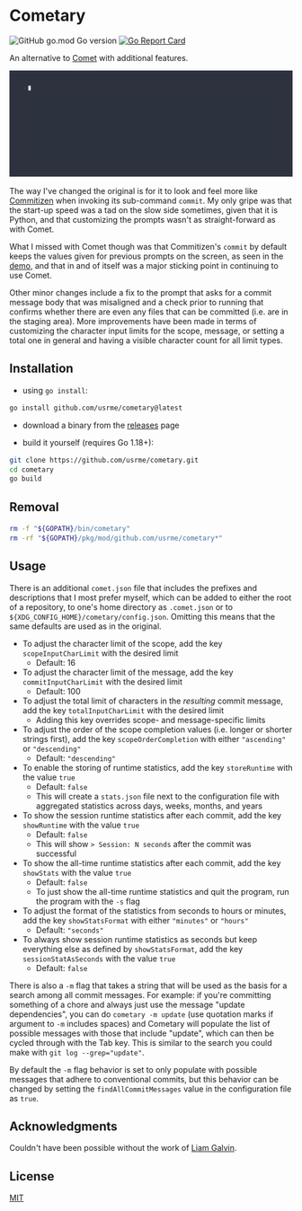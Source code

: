 # Cometary

![GitHub go.mod Go version](https://img.shields.io/github/go-mod/go-version/usrme/cometary)
[![Go Report Card](https://goreportcard.com/badge/github.com/usrme/cometary)](https://goreportcard.com/report/github.com/usrme/cometary)

An alternative to [Comet](https://github.com/liamg/comet) with additional features.

![Cometary - animated GIF demo](examples/demo.gif)

The way I've changed the original is for it to look and feel more like [Commitizen](https://github.com/commitizen-tools/commitizen) when invoking its sub-command `commit`. My only gripe was that the start-up speed was a tad on the slow side sometimes, given that it is Python, and that customizing the prompts wasn't as straight-forward as with Comet.

What I missed with Comet though was that Commitizen's `commit` by default keeps the values given for previous prompts on the screen, as seen in the [demo](https://github.com/commitizen-tools/commitizen/raw/master/docs/images/demo.gif), and that in and of itself was a major sticking point in continuing to use Comet.

Other minor changes include a fix to the prompt that asks for a commit message body that was misaligned and a check prior to running that confirms whether there are even any files that can be committed (i.e. are in the staging area). More improvements have been made in terms of customizing the character input limits for the scope, message, or setting a total one in general and having a visible character count for all limit types.

## Installation

- using `go install`:

```bash
go install github.com/usrme/cometary@latest
```

- download a binary from the [releases](https://github.com/usrme/cometary/releases) page

- build it yourself (requires Go 1.18+):

```bash
git clone https://github.com/usrme/cometary.git
cd cometary
go build
```

## Removal

```bash
rm -f "${GOPATH}/bin/cometary"
rm -rf "${GOPATH}/pkg/mod/github.com/usrme/cometary*"
```

## Usage

There is an additional `comet.json` file that includes the prefixes and descriptions that I most prefer myself, which can be added to either the root of a repository, to one's home directory as `.comet.json` or to `${XDG_CONFIG_HOME}/cometary/config.json`. Omitting this means that the same defaults are used as in the original.

- To adjust the character limit of the scope, add the key `scopeInputCharLimit` with the desired limit
  - Default: 16
- To adjust the character limit of the message, add the key `commitInputCharLimit` with the desired limit
  - Default: 100
- To adjust the total limit of characters in the *resulting* commit message, add the key `totalInputCharLimit` with the desired limit
  - Adding this key overrides scope- and message-specific limits
- To adjust the order of the scope completion values (i.e. longer or shorter strings first), add the key `scopeOrderCompletion` with either `"ascending"` or `"descending"`
  - Default: `"descending"`
- To enable the storing of runtime statistics, add the key `storeRuntime` with the value `true`
  - Default: `false`
  - This will create a `stats.json` file next to the configuration file with aggregated statistics across days, weeks, months, and years
- To show the session runtime statistics after each commit, add the key `showRuntime` with the value `true`
  - Default: `false`
  - This will show `> Session: N seconds` after the commit was successful
- To show the all-time runtime statistics after each commit, add the key `showStats` with the value `true`
  - Default: `false`
  - To just show the all-time runtime statistics and quit the program, run the program with the `-s` flag
- To adjust the format of the statistics from seconds to hours or minutes, add the key `showStatsFormat` with either `"minutes"` or `"hours"`
  - Default: `"seconds"`
- To always show session runtime statistics as seconds but keep everything else as defined by `showStatsFormat`, add the key `sessionStatAsSeconds` with the value `true`
  - Default: `false`

There is also a `-m` flag that takes a string that will be used as the basis for a search among all commit messages. For example: if you're committing something of a chore and always just use the message "update dependencies", you can do `cometary -m update` (use quotation marks if argument to `-m` includes spaces) and Cometary will populate the list of possible messages with those that include "update", which can then be cycled through with the Tab key. This is similar to the search you could make with `git log --grep="update"`.

By default the `-m` flag behavior is set to only populate with possible messages that adhere to conventional commits, but this behavior can be changed by setting the `findAllCommitMessages` value in the configuration file as `true`.

## Acknowledgments

Couldn't have been possible without the work of [Liam Galvin](https://github.com/liamg).

## License

[MIT](/LICENSE)
